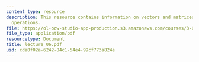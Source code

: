 ```yaml
---
content_type: resource
description: This resource contains information on vectors and matrices and matrix
  operations.
file: https://ol-ocw-studio-app-production.s3.amazonaws.com/courses/3-016-mathematics-for-materials-scientists-and-engineers-fall-2005/cda0f02a624284c154e499cf773a824e_lecture_06.pdf
file_type: application/pdf
resourcetype: Document
title: lecture_06.pdf
uid: cda0f02a-6242-84c1-54e4-99cf773a824e
---
```

